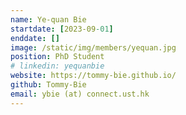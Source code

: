 ```yaml
---
name: Ye-quan Bie
startdate: [2023-09-01]
enddate: []
image: /static/img/members/yequan.jpg
position: PhD Student
# linkedin: yequanbie
website: https://tommy-bie.github.io/
github: Tommy-Bie
email: ybie (at) connect.ust.hk
---
```

